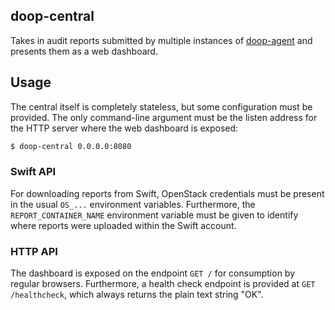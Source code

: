 ## doop-central

Takes in audit reports submitted by multiple instances of
[doop-agent](../doop-agent/) and presents them as a web dashboard.

## Usage

The central itself is completely stateless, but some configuration must be provided.
The only command-line argument must be the listen address for the HTTP server where the web dashboard is exposed:

```bash
$ doop-central 0.0.0.0:8080
```

### Swift API

For downloading reports from Swift, OpenStack credentials must be present in the
usual `OS_...` environment variables. Furthermore, the `REPORT_CONTAINER_NAME`
environment variable must be given to identify where reports were uploaded
within the Swift account.

### HTTP API

The dashboard is exposed on the endpoint `GET /` for consumption by regular
browsers. Furthermore, a health check endpoint is provided at `GET
/healthcheck`, which always returns the plain text string "OK".
